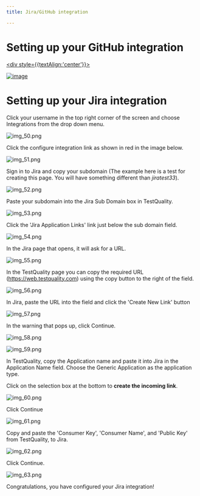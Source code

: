 ```yaml
---
title: Jira/GitHub integration

---
```

# Setting up your GitHub integration

<a href="https://www.youtube.com/watch?v=N_6zCIpWG6U"> <div style={{textAlign:'center'}}>

![image](img_65.png)

</div></a>

# Setting up your Jira integration

Click your username in the top right corner of the screen and choose Integrations from the drop down menu.


![img_50.png](img_50.png)

Click the configure integration link as shown in red in the image below.


![img_51.png](img_51.png)

Sign in to Jira and copy your subdomain (The example here is a test for creating this page. You will have something different than _jiratest33_).


![img_52.png](img_52.png)

Paste your subdomain into the Jira Sub Domain box in TestQuality.


![img_53.png](img_53.png)

Click the 'Jira Application Links' link just below the sub domain field.


![img_54.png](img_54.png)

In the Jira page that opens, it will ask for a URL.


![img_55.png](img_55.png)

In the TestQuality page you can copy the required URL (https://web.testquality.com) using the copy button to the right of the field.


![img_56.png](img_56.png)

In Jira, paste the URL into the field and click the 'Create New Link' button


![img_57.png](img_57.png)

In the warning that pops up, click Continue.


![img_58.png](img_58.png)


![img_59.png](img_59.png)

In TestQuality, copy the Application name and paste it into Jira in the Application Name field. 
Choose the Generic Application as the application type.

Click on the selection box at the bottom to **create the incoming link**.



![img_60.png](img_60.png)

Click Continue

![img_61.png](img_61.png)

Copy and paste the 'Consumer Key', 'Consumer Name', and 'Public Key' from TestQuality, to Jira. 

![img_62.png](img_62.png)

Click Continue.

![img_63.png](img_63.png)

Congratulations, you have configured your Jira integration!
